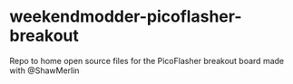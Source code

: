 # weekendmodder-picoflasher-breakout
Repo to home open source files for the PicoFlasher breakout board made with @ShawMerlin
